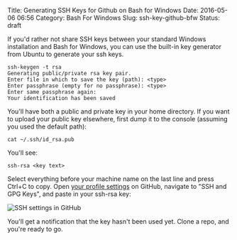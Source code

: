 Title: Generating SSH Keys for Github on Bash for Windows
Date: 2016-05-06 06:56
Category: Bash For Windows
Slug: ssh-key-github-bfw
Status: draft

If you'd rather not share SSH keys between your standard Windows installation and Bash for Windows, you can use the built-in key generator from Ubuntu to generate your ssh keys.


```
ssh-keygen -t rsa
Generating public/private rsa key pair.
Enter file in which to save the key (path): <type>
Enter passphrase (empty for no passphrase): <type>
Enter same passphrase again:
Your identification has been saved
```

You'll have both a public and private key in your home directory.  If you want to upload your public key elsewhere, first dump it to the console (assuming you used the default path):

```
cat ~/.ssh/id_rsa.pub
```

You'll see:

```
ssh-rsa <key text>
```

Select everything before your machine name on the last line and press Ctrl+C to copy.  Open [your profile settings](https://github.com/settings/profile) on GitHub, navigate to "SSH and GPG Keys", and paste in your ssh-rsa key:

![SSH settings in GitHub]({filename}/images/2016-05-06/github.png)

You'll get a notification that the key hasn't been used yet.  Clone a repo, and you're ready to go.
